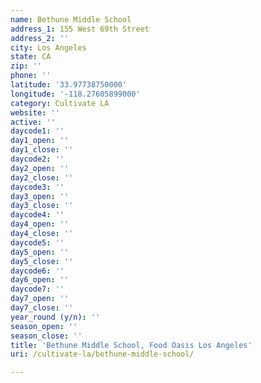 ```yaml
---
name: Bethune Middle School
address_1: 155 West 69th Street
address_2: ''
city: Los Angeles
state: CA
zip: ''
phone: ''
latitude: '33.97738750000'
longitude: '-118.27605899000'
category: Cultivate LA
website: ''
active: ''
daycode1: ''
day1_open: ''
day1_close: ''
daycode2: ''
day2_open: ''
day2_close: ''
daycode3: ''
day3_open: ''
day3_close: ''
daycode4: ''
day4_open: ''
day4_close: ''
daycode5: ''
day5_open: ''
day5_close: ''
daycode6: ''
day6_open: ''
daycode7: ''
day7_open: ''
day7_close: ''
year_round (y/n): ''
season_open: ''
season_close: ''
title: 'Bethune Middle School, Food Oasis Los Angeles'
uri: /cultivate-la/bethune-middle-school/

---
```

